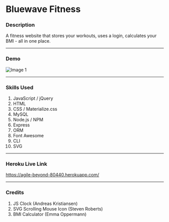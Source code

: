 # Bluewave Fitness

### Description
A fitness website that stores your workouts, uses a login, calculates your BMI - all in one place.

- - -
### Demo

![Image 1](/images/image01.gif)

- - -

### Skills Used
1. JavaScript / jQuery
2. HTML
3. CSS / Materialize.css
4. MySQL
5. Node.js / NPM
6. Express
7. ORM
8. Font Awesome
9. CLI
10. SVG

- - - 

### Heroku Live Link
https://agile-beyond-80440.herokuapp.com/

- - -

### Credits
1. JS Clock (Andreas Kristiansen)
2. SVG Scrolling Mouse Icon (Steven Roberts)
3. BMI Calculator (Emma Oppermann)